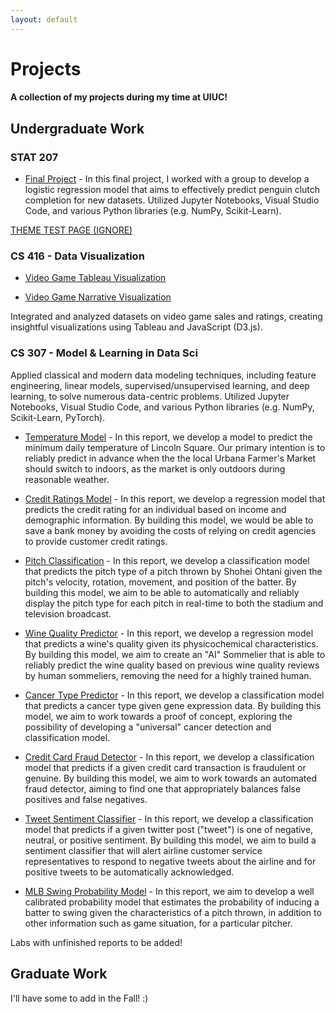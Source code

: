 ```yaml
---
layout: default
---
```


# Projects

#### A collection of my projects during my time at UIUC!

## Undergraduate Work

### STAT 207

-   [Final Project](projects/STAT207_FinalProject.html) - In this final project, I worked with a group to develop a logistic regression model that aims to effectively predict penguin clutch completion for new datasets. Utilized Jupyter Notebooks, Visual Studio Code, and various Python libraries (e.g. NumPy, Scikit-Learn).

[THEME TEST PAGE (IGNORE)](projects/Final_Project2.html)

### CS 416 - Data Visualization

-   [Video Game Tableau Visualization](projects/VidGameTableau.html)

-   [Video Game Narrative Visualization](./CS416NarViz/CS416NarViz-A.html)

Integrated and analyzed datasets on video game sales and ratings, creating insightful visualizations using Tableau and JavaScript (D3.js).

### CS 307 - Model & Learning in Data Sci

Applied classical and modern data modeling techniques, including feature engineering, linear models, supervised/unsupervised learning, and deep learning, to solve numerous data-centric problems. Utilized Jupyter Notebooks, Visual Studio Code, and various Python libraries (e.g. NumPy, Scikit-Learn, PyTorch).

-   [Temperature Model](projects/lab-01-notebook.html) - In this report, we develop a model to predict the minimum daily temperature of Lincoln Square. Our primary intention is to reliably predict in advance when the the local Urbana Farmer's Market should switch to indoors, as the market is only outdoors during reasonable weather.

-   [Credit Ratings Model](projects/lab-02-notebook.html) - In this report, we develop a regression model that predicts the credit rating for an individual based on income and demographic information. By building this model, we would be able to save a bank money by avoiding the costs of relying on credit agencies to provide customer credit ratings.

-   [Pitch Classification](projects/lab-03-notebook.html) - In this report, we develop a classification model that predicts the pitch type of a pitch thrown by Shohei Ohtani given the pitch's velocity, rotation, movement, and position of the batter. By building this model, we aim to be able to automatically and reliably display the pitch type for each pitch in real-time to both the stadium and television broadcast.

-   [Wine Quality Predictor](projects/lab-05-notebook.html) - In this report, we develop a regression model that predicts a wine's quality given its physicochemical characteristics. By building this model, we aim to create an "AI" Sommelier that is able to reliably predict the wine quality based on previous wine quality reviews by human sommeliers, removing the need for a highly trained human.

-   [Cancer Type Predictor](projects/lab-06-notebook.html) - In this report, we develop a classification model that predicts a cancer type given gene expression data. By building this model, we aim to work towards a proof of concept, exploring the possibility of developing a "universal" cancer detection and classification model.

-   [Credit Card Fraud Detector](projects/lab-07-notebook.html) - In this report, we develop a classification model that predicts if a given credit card transaction is fraudulent or genuine. By building this model, we aim to work towards an automated fraud detector, aiming to find one that appropriately balances false positives and false negatives.

-   [Tweet Sentiment Classifier](projects/lab-08-notebook.html) - In this report, we develop a classification model that predicts if a given twitter post ("tweet") is one of negative, neutral, or positive sentiment. By building this model, we aim to build a sentiment classifier that will alert airline customer service representatives to respond to negative tweets about the airline and for positive tweets to be automatically acknowledged.

-   [MLB Swing Probability Model](projects/lab-09-notebook.html) - In this report, we aim to develop a well calibrated probability model that estimates the probability of inducing a batter to swing given the characteristics of a pitch thrown, in addition to other information such as game situation, for a particular pitcher.

Labs with unfinished reports to be added!

## Graduate Work

I'll have some to add in the Fall! :)

